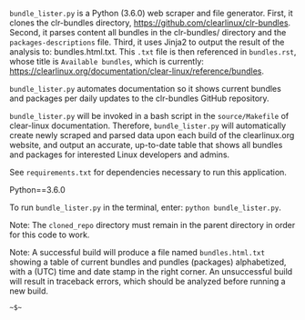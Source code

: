 `bundle_lister.py` is a Python (3.6.0) web scraper and file generator. First, it clones the clr-bundles directory, https://github.com/clearlinux/clr-bundles. Second, it parses content all bundles in the clr-bundles/ directory and the `packages-descriptions` file. Third, it uses Jinja2 to output the result of the analysis to: bundles.html.txt. This ``.txt`` file is then referenced in  `bundles.rst`, whose title is `Available bundles`, which is currently: https://clearlinux.org/documentation/clear-linux/reference/bundles.

`bundle_lister.py` automates documentation so it shows current bundles and packages per daily updates to the clr-bundles GitHub repository.

`bundle_lister.py` will be invoked in a bash script in the `source/Makefile` of clear-linux documentation. Therefore, `bundle_lister.py` will automatically create newly scraped and parsed data upon each build of the clearlinux.org website, and output an accurate, up-to-date table that shows all bundles and packages for interested Linux developers and admins. 

See `requirements.txt` for dependencies necessary to run this application.

Python==3.6.0

To run `bundle_lister.py` in the terminal, enter: `python bundle_lister.py`.

Note: The `cloned_repo` directory must remain in the parent directory in order for this code to work.

Note: A successful build will produce a file named `bundles.html.txt` showing a table of current bundles and pundles (packages) alphabetized, with a (UTC) time and date stamp in the right corner. 
An unsuccessful build will result in traceback errors, which should be analyzed before running a new build. 


`~$~`
